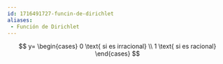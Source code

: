 ```yaml
---
id: 1716491727-funcin-de-dirichlet
aliases:
 - Función de Dirichlet
---
```



$$ y=
\begin{cases}
0 \text{ si es irracional} \\
1 \text{ si es racional}
\end{cases}
$$